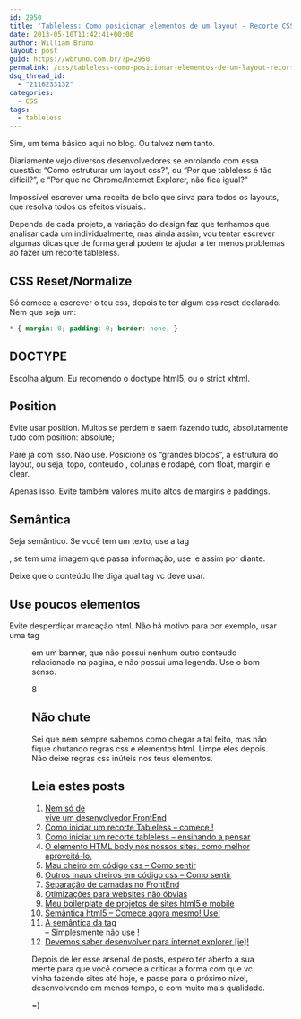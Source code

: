 ```yaml
---
id: 2950
title: 'Tableless: Como posicionar elementos de um layout - Recorte CSS'
date: 2013-05-10T11:42:41+00:00
author: William Bruno
layout: post
guid: https://wbruno.com.br/?p=2950
permalink: /css/tableless-como-posicionar-elementos-de-um-layout-recorte-css/
dsq_thread_id:
  - "2116233132"
categories:
  - CSS
tags:
  - tableless
---
```

Sim, um tema básico aqui no blog. Ou talvez nem tanto.

Diariamente vejo diversos desenvolvedores se enrolando com essa questão: &#8220;Como estruturar um layout css?&#8221;, ou &#8220;Por que tableless é tão difícil?&#8221;, e &#8220;Por que no Chrome/Internet Explorer, não fica igual?&#8221;

<!--more-->



Impossível escrever uma receita de bolo que sirva para todos os layouts, que resolva todos os efeitos visuais..

Depende de cada projeto, a variação do design faz que tenhamos que analisar cada um individualmente, mas ainda assim, vou tentar escrever algumas dicas que de forma geral podem te ajudar a ter menos problemas ao fazer um recorte tableless.

## CSS Reset/Normalize

Só comece a escrever o teu css, depois te ter algum css reset declarado. Nem que seja um:

``` css
* { margin: 0; padding: 0; border: none; }
```

## DOCTYPE

Escolha algum. Eu recomendo o doctype html5, ou o strict xhtml.

## Position

Evite usar position. Muitos se perdem e saem fazendo tudo, absolutamente tudo com position: absolute;

Pare já com isso. Não use. Posicione os &#8220;grandes blocos&#8221;, a estrutura do layout, ou seja, topo, conteudo , colunas e rodapé, com float, margin e clear.

Apenas isso. Evite também valores muito altos de margins e paddings.

## Semântica

Seja semântico. Se você tem um texto, use a tag <var><p></var>, se tem uma imagem que passa informação, use <var><img /></var> e assim por diante.

Deixe que o conteúdo lhe diga qual tag vc deve usar.

## Use poucos elementos

Evite desperdiçar marcação html. Não há motivo para por exemplo, usar uma tag <var><figure></var> em um banner, que não possui nenhum outro conteudo relacionado na pagina, e não possui uma legenda. Use o bom senso.

8

## Não chute

Sei que nem sempre sabemos como chegar a tal feito, mas não fique chutando regras css e elementos html. Limpe eles depois. Não deixe regras css inúteis nos teus elementos.

## Leia estes posts

  1. [Nem só de <div> vive um desenvolvedor FrontEnd](https://wbruno.com.br/opiniao/nem-so-de-div-vive-um-desenvolvedor-frontend/)
  2. [Como iniciar um recorte Tableless – comece !](https://wbruno.com.br/css/como-iniciar-um-recorte-tableless-comece/)
  3. [Como iniciar um recorte tableless – ensinando a pensar](https://wbruno.com.br/css/como-iniciar-um-recorte-tableless-ensinando-pensar/)
  4. [O elemento HTML body nos nossos sites, como melhor aproveitá-lo.](https://wbruno.com.br/html/elemento-body-nos-nossos-sites-como-melhor-aproveita-lo/)
  5. [Mau cheiro em código css – Como sentir](https://wbruno.com.br/css/mau-cheiro-em-codigo-css-como-sentir/)
  6. [Outros maus cheiros em código css – Como sentir](https://wbruno.com.br/css/como-sentir-mau-cheiro-em-codigo-css/)
  7. [Separação de camadas no FrontEnd](https://wbruno.com.br/css/separacao-de-camadas-no-frontend/)
  8. [Otimizações para websites não óbvias](https://wbruno.com.br/css/otimizacoes-para-websites-nao-obvias/)
  9. [Meu boilerplate de projetos de sites html5 e mobile](https://wbruno.com.br/html/meu-boilerplate-de-projetos-de-sites-html5-e-mobile/)
 10. [Semântica html5 – Comece agora mesmo! Use!](https://wbruno.com.br/html/semantica-html5/)
 11. [A semântica da tag <br /> – Simplesmente não use !](https://wbruno.com.br/html/semantica-da-tag-br/)
 12. [Devemos saber desenvolver para internet explorer [ie]!](https://wbruno.com.br/css/devemos-saber-desenvolver-para-internet-explorer-ie/)

Depois de ler esse arsenal de posts, espero ter aberto a sua mente para que você comece a criticar a forma com que vc vinha fazendo sites até hoje, e passe para o próximo nível, desenvolvendo em menos tempo, e com muito mais qualidade.

=)
